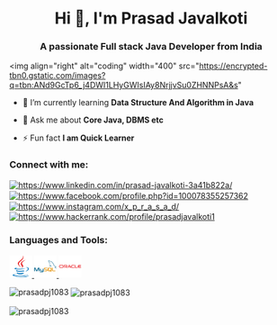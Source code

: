 <h1 align="center">Hi 👋, I'm Prasad Javalkoti</h1>
<h3 align="center">A passionate Full stack Java Developer from India</h3>

<img align="right" alt="coding" width="400" src="https://encrypted-tbn0.gstatic.com/images?q=tbn:ANd9GcTp6_j4DWI1LHyGWIsIAy8NrjjvSu0ZHNNPsA&s"


- 🌱 I’m currently learning **Data Structure And Algorithm in Java**

- 💬 Ask me about **Core Java, DBMS etc**

- ⚡ Fun fact **I am Quick Learner**

<h3 align="left">Connect with me:</h3>
<p align="left">
<a href="https://linkedin.com/in/https://www.linkedin.com/in/prasad-javalkoti-3a41b822a/" target="blank"><img align="center" src="https://raw.githubusercontent.com/rahuldkjain/github-profile-readme-generator/master/src/images/icons/Social/linked-in-alt.svg" alt="https://www.linkedin.com/in/prasad-javalkoti-3a41b822a/" height="30" width="40" /></a>
<a href="https://fb.com/https://www.facebook.com/profile.php?id=100078355257362" target="blank"><img align="center" src="https://raw.githubusercontent.com/rahuldkjain/github-profile-readme-generator/master/src/images/icons/Social/facebook.svg" alt="https://www.facebook.com/profile.php?id=100078355257362" height="30" width="40" /></a>
<a href="https://instagram.com/https://www.instagram.com/x_p_r_a_s_a_d/" target="blank"><img align="center" src="https://raw.githubusercontent.com/rahuldkjain/github-profile-readme-generator/master/src/images/icons/Social/instagram.svg" alt="https://www.instagram.com/x_p_r_a_s_a_d/" height="30" width="40" /></a>
<a href="https://www.hackerrank.com/https://www.hackerrank.com/profile/prasadjavalkoti1" target="blank"><img align="center" src="https://raw.githubusercontent.com/rahuldkjain/github-profile-readme-generator/master/src/images/icons/Social/hackerrank.svg" alt="https://www.hackerrank.com/profile/prasadjavalkoti1" height="30" width="40" /></a>
</p>

<h3 align="left">Languages and Tools:</h3>
<p align="left"> <a href="https://www.java.com" target="_blank" rel="noreferrer"> <img src="https://raw.githubusercontent.com/devicons/devicon/master/icons/java/java-original.svg" alt="java" width="40" height="40"/> </a> <a href="https://www.mysql.com/" target="_blank" rel="noreferrer"> <img src="https://raw.githubusercontent.com/devicons/devicon/master/icons/mysql/mysql-original-wordmark.svg" alt="mysql" width="40" height="40"/> </a> <a href="https://www.oracle.com/" target="_blank" rel="noreferrer"> <img src="https://raw.githubusercontent.com/devicons/devicon/master/icons/oracle/oracle-original.svg" alt="oracle" width="40" height="40"/> </a> </p>

<p><img align="left" src="https://github-readme-stats.vercel.app/api/top-langs?username=prasadpj1083&show_icons=true&locale=en&layout=compact" alt="prasadpj1083" /></p>

<p>&nbsp;<img align="center" src="https://github-readme-stats.vercel.app/api?username=prasadpj1083&show_icons=true&locale=en" alt="prasadpj1083" /></p>

<p><img align="center" src="https://github-readme-streak-stats.herokuapp.com/?user=prasadpj1083&" alt="prasadpj1083" /></p>
